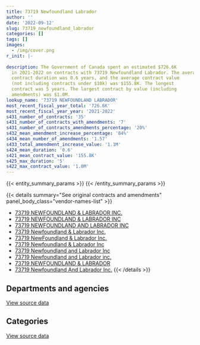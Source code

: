 ```yaml
---
title: 73719 Newfoundland Labrador
author: ''
date: '2022-09-12'
slug: 73719_newfoundland_labrador
categories: []
tags: []
images:
  - /img/cover.png
r_init: |-
  
description: The Government of Canada spent an estimated $726.6K
  in 2021-2022 on contracts with 73719 Newfoundland Labrador. The average
  contract duration was 0.6 years, and the average contract value
  (not including contracts under $10k) was $155.8K. The longest
  contract was 5 years. The largest contract by value (including
  amendments) was $1.0M.
lookup_name: '73719 NEWFOUNDLAND LABRADOR'
most_recent_fiscal_year_total: '726.6K'
most_recent_fiscal_year_year: '2021-2022'
s431_number_of_contracts: '35'
s431_number_of_contracts_with_amendments: '7'
s431_number_of_contracts_amendments_percentage: '20%'
s432_mean_amendment_increase_percentage: '84%'
s434_mean_number_of_amendments: '1.57'
s433_total_amendment_increase_value: '1.1M'
s424_mean_duration: '0.6'
s421_mean_contract_value: '155.8K'
s425_max_duration: '5'
s422_max_contract_value: '1.0M'
---
```


<script src="/rmarkdown-libs/htmlwidgets/htmlwidgets.js"></script>
<link href="/rmarkdown-libs/datatables-css/datatables-crosstalk.css" rel="stylesheet" />
<script src="/rmarkdown-libs/datatables-binding/datatables.js"></script>
<script src="/rmarkdown-libs/jquery/jquery-3.6.0.min.js"></script>
<link href="/rmarkdown-libs/dt-core-bootstrap/css/dataTables.bootstrap.min.css" rel="stylesheet" />
<link href="/rmarkdown-libs/dt-core-bootstrap/css/dataTables.bootstrap.extra.css" rel="stylesheet" />
<script src="/rmarkdown-libs/dt-core-bootstrap/js/jquery.dataTables.min.js"></script>
<script src="/rmarkdown-libs/dt-core-bootstrap/js/dataTables.bootstrap.min.js"></script>
<link href="/rmarkdown-libs/crosstalk/css/crosstalk.min.css" rel="stylesheet" />
<script src="/rmarkdown-libs/crosstalk/js/crosstalk.min.js"></script>
<script src="/rmarkdown-libs/htmlwidgets/htmlwidgets.js"></script>
<link href="/rmarkdown-libs/datatables-css/datatables-crosstalk.css" rel="stylesheet" />
<script src="/rmarkdown-libs/datatables-binding/datatables.js"></script>
<script src="/rmarkdown-libs/jquery/jquery-3.6.0.min.js"></script>
<link href="/rmarkdown-libs/dt-core-bootstrap/css/dataTables.bootstrap.min.css" rel="stylesheet" />
<link href="/rmarkdown-libs/dt-core-bootstrap/css/dataTables.bootstrap.extra.css" rel="stylesheet" />
<script src="/rmarkdown-libs/dt-core-bootstrap/js/jquery.dataTables.min.js"></script>
<script src="/rmarkdown-libs/dt-core-bootstrap/js/dataTables.bootstrap.min.js"></script>
<link href="/rmarkdown-libs/crosstalk/css/crosstalk.min.css" rel="stylesheet" />
<script src="/rmarkdown-libs/crosstalk/js/crosstalk.min.js"></script>

{{< entity_summary_params >}}
{{< /entity_summary_params >}}

{{< details summary="See original contracts and amendments" panel_body_class="vendor-names-list" >}}
- [73719 NEWFOUNDLAND & LABRADOR INC.](https://search.open.canada.ca/en/ct/?sort=contract_value_f%20desc&page=1&search_text=%2273719%20NEWFOUNDLAND%20%26%20LABRADOR%20INC.%22)
- [73719 NEWFOUNDLAND & LABRADOR INC](https://search.open.canada.ca/en/ct/?sort=contract_value_f%20desc&page=1&search_text=%2273719%20NEWFOUNDLAND%20%26%20LABRADOR%20INC%22)
- [73719 NEWFOUNDLAND AND LABRADOR INC](https://search.open.canada.ca/en/ct/?sort=contract_value_f%20desc&page=1&search_text=%2273719%20NEWFOUNDLAND%20AND%20LABRADOR%20INC%22)
- [73719 Newfoundland & Labrador Inc.](https://search.open.canada.ca/en/ct/?sort=contract_value_f%20desc&page=1&search_text=%2273719%20Newfoundland%20%26%20Labrador%20Inc.%22)
- [73719 NewFoundland & Labrador Inc.](https://search.open.canada.ca/en/ct/?sort=contract_value_f%20desc&page=1&search_text=%2273719%20NewFoundland%20%26%20Labrador%20Inc.%22)
- [73719 Newfoundland & Labrador Inc](https://search.open.canada.ca/en/ct/?sort=contract_value_f%20desc&page=1&search_text=%2273719%20Newfoundland%20%26%20Labrador%20Inc%22)
- [73719 Newfoundland and Labrador Inc](https://search.open.canada.ca/en/ct/?sort=contract_value_f%20desc&page=1&search_text=%2273719%20Newfoundland%20and%20Labrador%20Inc%22)
- [73719 Newfoundland and Labrador inc.](https://search.open.canada.ca/en/ct/?sort=contract_value_f%20desc&page=1&search_text=%2273719%20Newfoundland%20and%20Labrador%20inc.%22)
- [73719 NEWFOUNDLAND & LABRADOR](https://search.open.canada.ca/en/ct/?sort=contract_value_f%20desc&page=1&search_text=%2273719%20NEWFOUNDLAND%20%26%20LABRADOR%22)
- [73719 Newfoundland And Labrador Inc.](https://search.open.canada.ca/en/ct/?sort=contract_value_f%20desc&page=1&search_text=%2273719%20Newfoundland%20And%20Labrador%20Inc.%22)
{{< /details >}}

## Departments and agencies

<div id="htmlwidget-1" style="width:100%;height:auto;" class="datatables html-widget"></div>
<script type="application/json" data-for="htmlwidget-1">{"x":{"style":"bootstrap","filter":"none","vertical":false,"data":[["<a href=\"/departments/cic/\">Immigration, Refugees and Citizenship Canada<\/a>","<a href=\"/departments/csc-scc/\">Correctional Service of Canada<\/a>","<a href=\"/departments/csps-efpc/\">Canada School of Public Service<\/a>","<a href=\"/departments/dnd-mdn/\">National Defence<\/a>","<a href=\"/departments/elections/\">Elections Canada<\/a>","<a href=\"/departments/hc-sc/\">Health Canada<\/a>","<a href=\"/departments/pc/\">Parks Canada<\/a>","<a href=\"/departments/pwgsc-tpsgc/\">Public Services and Procurement Canada<\/a>"],[1246539.59,21042.15,null,408730.59,null,215082.06,122640.32,null],[null,17698.46,15688.14,553715.31,67493.5,209349.39,null,51435.95],[null,null,28207.74,119762.22,null,208777.4,null,null],[null,505236.33,12596.88,null,null,208777.4,null,null]],"container":"<table class=\"table table-striped table-hover row-border order-column display\">\n  <thead>\n    <tr>\n      <th>Department<\/th>\n      <th>2018-2019<\/th>\n      <th>2019-2020<\/th>\n      <th>2020-2021<\/th>\n      <th>2021-2022<\/th>\n    <\/tr>\n  <\/thead>\n<\/table>","options":{"order":[[4,"desc"]],"pageLength":10,"autoWidth":true,"columnDefs":[{"targets":1,"render":"function(data, type, row, meta) {\n    return type !== 'display' ? data : DTWidget.formatCurrency(data, \"$\", 2, 3, \",\", \".\", true, null);\n  }"},{"targets":2,"render":"function(data, type, row, meta) {\n    return type !== 'display' ? data : DTWidget.formatCurrency(data, \"$\", 2, 3, \",\", \".\", true, null);\n  }"},{"targets":3,"render":"function(data, type, row, meta) {\n    return type !== 'display' ? data : DTWidget.formatCurrency(data, \"$\", 2, 3, \",\", \".\", true, null);\n  }"},{"targets":4,"render":"function(data, type, row, meta) {\n    return type !== 'display' ? data : DTWidget.formatCurrency(data, \"$\", 2, 3, \",\", \".\", true, null);\n  }"},{"width":"16%","targets":[1,2,3,4]},{"className":"dt-right","targets":[1,2,3,4]}],"orderClasses":false}},"evals":["options.columnDefs.0.render","options.columnDefs.1.render","options.columnDefs.2.render","options.columnDefs.3.render"],"jsHooks":[]}</script>
<p class="text-right">
<a href="https://github.com/GoC-Spending/contracts-data/tree/main/data/out/vendors/73719_newfoundland_labrador/summary_by_fiscal_year_by_department.csv" class="source-data-link btn btn-link">View source data</a>
</p>

## Categories

<div id="htmlwidget-2" style="width:100%;height:auto;" class="datatables html-widget"></div>
<script type="application/json" data-for="htmlwidget-2">{"x":{"style":"bootstrap","filter":"none","vertical":false,"data":[["<a href=\"/categories/other/\">(Other)<\/a>","<a href=\"/categories/facilities_and_construction/\">Facilities and construction<\/a>","<a href=\"/categories/office_management/\">Office management<\/a>","<a href=\"/categories/professional_services/\">Professional services<\/a>","<a href=\"/categories/industrial_products_and_services/\">Industrial products and services<\/a>","<a href=\"/categories/human_capital/\">Human capital<\/a>"],[295619.42,66450.94,46660.23,1605304.12,null,null],[null,465196.81,207447.95,227047.86,null,15688.14],[null,119762.22,null,208777.4,null,28207.74],[null,null,null,208777.4,505236.33,12596.88]],"container":"<table class=\"table table-striped table-hover row-border order-column display\">\n  <thead>\n    <tr>\n      <th>Category<\/th>\n      <th>2018-2019<\/th>\n      <th>2019-2020<\/th>\n      <th>2020-2021<\/th>\n      <th>2021-2022<\/th>\n    <\/tr>\n  <\/thead>\n<\/table>","options":{"order":[[4,"desc"]],"dom":"t","pageLength":30,"autoWidth":true,"columnDefs":[{"targets":1,"render":"function(data, type, row, meta) {\n    return type !== 'display' ? data : DTWidget.formatCurrency(data, \"$\", 2, 3, \",\", \".\", true, null);\n  }"},{"targets":2,"render":"function(data, type, row, meta) {\n    return type !== 'display' ? data : DTWidget.formatCurrency(data, \"$\", 2, 3, \",\", \".\", true, null);\n  }"},{"targets":3,"render":"function(data, type, row, meta) {\n    return type !== 'display' ? data : DTWidget.formatCurrency(data, \"$\", 2, 3, \",\", \".\", true, null);\n  }"},{"targets":4,"render":"function(data, type, row, meta) {\n    return type !== 'display' ? data : DTWidget.formatCurrency(data, \"$\", 2, 3, \",\", \".\", true, null);\n  }"},{"width":"16%","targets":[1,2,3,4]},{"className":"dt-right","targets":[1,2,3,4]}],"orderClasses":false,"lengthMenu":[10,25,30,50,100]}},"evals":["options.columnDefs.0.render","options.columnDefs.1.render","options.columnDefs.2.render","options.columnDefs.3.render"],"jsHooks":[]}</script>
<p class="text-right">
<a href="https://github.com/GoC-Spending/contracts-data/tree/main/data/out/vendors/73719_newfoundland_labrador/summary_by_fiscal_year_by_category.csv" class="source-data-link btn btn-link">View source data</a>
</p>
